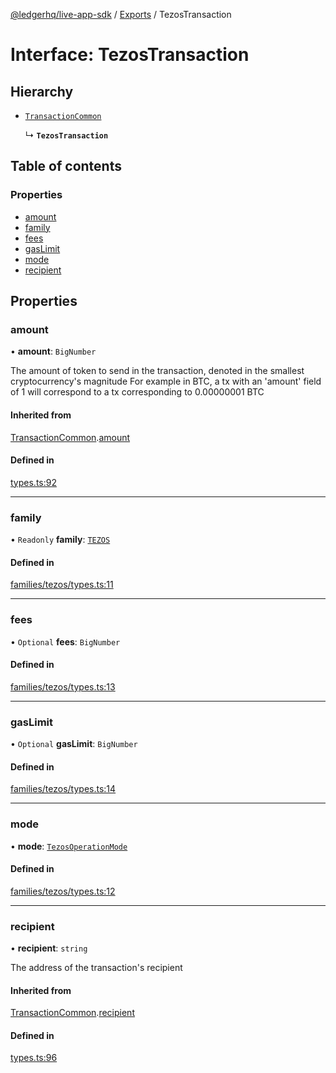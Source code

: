 [@ledgerhq/live-app-sdk](../README.md) / [Exports](../modules.md) / TezosTransaction

# Interface: TezosTransaction

## Hierarchy

- [`TransactionCommon`](TransactionCommon.md)

  ↳ **`TezosTransaction`**

## Table of contents

### Properties

- [amount](TezosTransaction.md#amount)
- [family](TezosTransaction.md#family)
- [fees](TezosTransaction.md#fees)
- [gasLimit](TezosTransaction.md#gaslimit)
- [mode](TezosTransaction.md#mode)
- [recipient](TezosTransaction.md#recipient)

## Properties

### amount

• **amount**: `BigNumber`

The amount of token to send in the transaction, denoted in the smallest cryptocurrency's magnitude
For example in BTC, a tx with an 'amount' field of 1 will correspond to a tx corresponding to 0.00000001 BTC

#### Inherited from

[TransactionCommon](TransactionCommon.md).[amount](TransactionCommon.md#amount)

#### Defined in

[types.ts:92](https://github.com/LedgerHQ/live-app-sdk/blob/5608a83/src/types.ts#L92)

___

### family

• `Readonly` **family**: [`TEZOS`](../enums/FAMILIES.md#tezos)

#### Defined in

[families/tezos/types.ts:11](https://github.com/LedgerHQ/live-app-sdk/blob/5608a83/src/families/tezos/types.ts#L11)

___

### fees

• `Optional` **fees**: `BigNumber`

#### Defined in

[families/tezos/types.ts:13](https://github.com/LedgerHQ/live-app-sdk/blob/5608a83/src/families/tezos/types.ts#L13)

___

### gasLimit

• `Optional` **gasLimit**: `BigNumber`

#### Defined in

[families/tezos/types.ts:14](https://github.com/LedgerHQ/live-app-sdk/blob/5608a83/src/families/tezos/types.ts#L14)

___

### mode

• **mode**: [`TezosOperationMode`](../modules.md#tezosoperationmode)

#### Defined in

[families/tezos/types.ts:12](https://github.com/LedgerHQ/live-app-sdk/blob/5608a83/src/families/tezos/types.ts#L12)

___

### recipient

• **recipient**: `string`

The address of the transaction's recipient

#### Inherited from

[TransactionCommon](TransactionCommon.md).[recipient](TransactionCommon.md#recipient)

#### Defined in

[types.ts:96](https://github.com/LedgerHQ/live-app-sdk/blob/5608a83/src/types.ts#L96)
